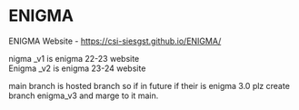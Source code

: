 # ENIGMA
ENIGMA Website - https://csi-siesgst.github.io/ENIGMA/

nigma _v1 is enigma 22-23 website  
Enigma _v2 is enigma 23-24 website 

main branch is hosted branch so if in future if their is enigma 3.0 plz create branch enigma_v3 and marge to it main.
